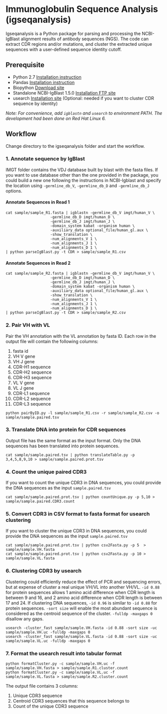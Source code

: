 # Immunoglobulin Sequence Analysis (igseqanalysis)

Igseqanalysis is a Python package for parsing and processing the NCBI-IgBlast alignment results of antibody sequences (NGS). The code can extract CDR regions and/or mutations, and cluster the extracted unique sequences with a user-defined sequence identity cutoff.

## Prerequisite
* Python 2.7 [Installation instruction](https://www.python.org/download/releases/2.7/)
* Pandas [Installation instruction](http://pandas.pydata.org/)
* Biopython [Download site](http://biopython.org/wiki/Download)
* Standalone NCBI-IgBlast 1.5.0 [Installation FTP site](ftp://ftp.ncbi.nih.gov/blast/executables/igblast/release/)
* usearch [Installation site](http://www.drive5.com/usearch/) (Optional: needed if you want to cluster CDR sequence by identity)

*Note: For convenience, add `igblastn` and `usearch` to environment PATH. The development had been done on Red Hat Linux 6.*

## Workflow

Change directory to the igseqanalysis folder and start the workflow.

### 1. Annotate sequence by IgBlast

IMGT folder contains the VDJ database built by blast with the fasta files. If you want to use database other than the one provided in the package, you could build a new one following the instructions in NCBI-Igblast and specify the location using `-germline_db_V`, `-germline_db_D` and `-germline_db_J` options.

#### Annotate Sequences in Read 1

```
cat sample/sample_R1.fasta | igblastn -germline_db_V imgt/human_V \
                    -germline_db_D imgt/human_D \
                    -germline_db_J imgt/human_J \
                    -domain_system kabat -organism human \
                    -auxiliary_data optional_file/human_gl.aux \
                    -show_translation \
                    -num_alignments_V 1 \
                    -num_alignments_J 1 \
                    -num_alignments_D 1 \
| python parseIgBlast.py -t CDR > sample/sample_R1.csv
```    

#### Annotate Sequences in Read 2

```  
cat sample/sample_R2.fasta | igblastn -germline_db_V imgt/human_V \
                    -germline_db_D imgt/human_D \
                    -germline_db_J imgt/human_J \
                    -domain_system kabat -organism human \
                    -auxiliary_data optional_file/human_gl.aux \
                    -show_translation \
                    -num_alignments_V 1 \
                    -num_alignments_J 1 \
                    -num_alignments_D 1 \
| python parseIgBlast.py -t CDR > sample/sample_R2.csv
```

### 2. Pair VH with VL

Pair the VH annotation with the VL annotation by fasta ID. 
Each row in the output file will contain the following columns:
  1.  fasta id
  2.  VH V gene
  3.  VH J gene
  4.  CDR-H1 sequence
  5.  CDR-H2 sequence
  6.  CDR-H3 sequence
  7.  VL V gene
  8.  VL J gene
  9.  CDR-L1 sequence
  10. CDR-L2 sequence
  11. CDR-L3 sequence
```
python pairByID.py -l sample/sample_R1.csv -r sample/sample_R2.csv -o sample/sample.paired.tsv
```

### 3. Translate DNA into protein for CDR sequences

Output file has the same format as the input format. Only the DNA sequences has been translated into protein sequences.

	cat sample/sample.paired.tsv | python translateTable.py -p 3,4,5,8,9,10 > sample/sample.paired.prot.tsv

### 4. Count the unique paired CDR3

If you want to count the unique CDR3 in DNA sequences, you could provide the DNA sequences as the input `sample.paired.tsv` 

	cat sample/sample.paired.prot.tsv | python countUnique.py -p 5,10 > sample/sample.paired.CDR3.count

### 5. Convert CDR3 in CSV format to fasta format for usearch clustering

If you want to cluster the unique CDR3 in DNA sequences, you could provide the DNA sequences as the input `sample.paired.tsv` 

	cat sample/sample.paired.prot.tsv | python csv2Fasta.py -p 5  > sample/sample.VH.fasta
	cat sample/sample.paired.prot.tsv | python csv2Fasta.py -p 10 > sample/sample.VL.fasta

### 6. Clustering CDR3 by usearch

Clustering could efficiently reduce the effect of PCR and sequencing errors, but at expense of cluster a real unique VH/VL into another VH/VL. `-id 0.88` for protein sequences allows 1 amino acid difference when CDR length is between 9 and 16, and 2 amino acid difference when CDR length is between 17 and 24. If clustering DNA sequences, `-id 0.96` is similar to `-id 0.88` for protein sequences. `-sort size` will enable the most abundant sequence is considered as the centroid sequence of the cluster. `-fulldp -maxgaps 0` disallow any gaps.

	usearch -cluster_fast sample/sample.VH.fasta -id 0.88 -sort size -uc sample/sample.VH.uc -fulldp -maxgaps 0
	usearch -cluster_fast sample/sample.VL.fasta -id 0.88 -sort size -uc sample/sample.VL.uc -fulldp -maxgaps 0

### 7. Format the usearch result into tabular format

	python formatCluster.py -c sample/sample.VH.uc -f sample/sample.VH.fasta > sample/sample.R1.cluster.count
	python formatCluster.py -c sample/sample.VL.uc -f sample/sample.VL.fasta > sample/sample.R2.cluster.count

The output file contains 3 columns:

1. Unique CDR3 sequence
2. Centroid CDR3 sequences that this sequence belongs to
3. Count of the unique CDR3 sequence
